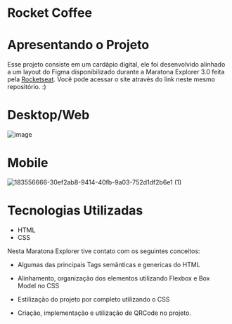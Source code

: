 # Rocket Coffee

# Apresentando o Projeto

Esse projeto consiste em um cardápio digital, ele foi desenvolvido alinhado a um layout do Figma disponibilizado durante a Maratona Explorer 3.0 feita pela [Rocketseat](https://www.rocketseat.com.br/). Você pode acessar o site através do link
neste mesmo repositório. :)

# Desktop/Web
![image](https://user-images.githubusercontent.com/90655096/183558134-031d49eb-bb8d-404f-8a77-8072cd4c905a.png) 

# Mobile 
![183556666-30ef2ab8-9414-40fb-9a03-752d1df2b6e1 (1)](https://user-images.githubusercontent.com/90655096/183557978-5503b776-26bf-44d6-a64e-0a77feda5641.png)


# Tecnologias Utilizadas 

- HTML
- CSS

Nesta Maratona Explorer tive contato com os seguintes
conceitos:

- Algumas das principais Tags semânticas e genericas
do HTML

- Alinhamento, organização dos elementos utilizando
Flexbox e Box Model no CSS

- Estilização do projeto por completo utilizando o CSS

- Criação, implementação e utilização de QRCode no projeto.

